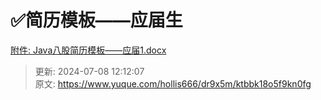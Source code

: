 # ✅简历模板——应届生

[附件: Java八股简历模板——应届1.docx](./attachments/isKtSeJ4uhAOGnNt/Java八股简历模板——应届1.docx)





> 更新: 2024-07-08 12:12:07  
> 原文: <https://www.yuque.com/hollis666/dr9x5m/ktbbk18o5f9kn0fg>